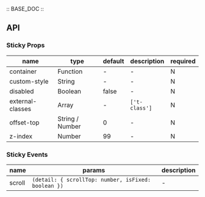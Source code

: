 :: BASE_DOC ::

## API
### Sticky Props

name | type | default | description | required
-- | -- | -- | -- | --
container | Function | - | \- | N
custom-style | String | - | \- | N
disabled | Boolean | false | \- | N
external-classes | Array | - | `['t-class']` | N
offset-top | String / Number | 0 | \- | N
z-index | Number | 99 | \- | N

### Sticky Events

name | params | description
-- | -- | --
scroll | `(detail: { scrollTop: number, isFixed: boolean })` | \-

